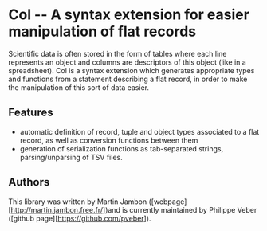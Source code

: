 Col -- A syntax extension for easier manipulation of flat records   
=========================================

Scientific data is often stored in the form of tables where each line 
represents an object and columns are descriptors of this object (like in
a spreadsheet). Col is a syntax extension which generates appropriate types 
and functions from a statement describing a flat record, in order to
make the manipulation of this sort of data easier.

Features 
--------

- automatic definition of record, tuple and object types associated to a 
  flat record, as well as conversion functions between them
- generation of serialization functions as tab-separated strings, 
  parsing/unparsing of TSV files.

Authors
---------
This library was written by Martin Jambon ([webpage][http://martin.jambon.free.fr/])and is currently maintained by Philippe Veber ([github page][https://github.com/pveber]).
